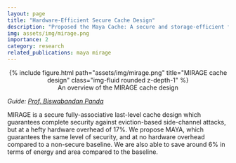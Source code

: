 ```yaml
---
layout: page
title: "Hardware-Efficient Secure Cache Design"
description: "Proposed the Maya Cache: A secure and storage-efficient fully-associative last-level cache design"
img: assets/img/mirage.png
importance: 2
category: research
related_publications: maya mirage
---
```


<center>
<div class="row">
    <div class="col-sm mt-4 mt-md-0">
        {% include figure.html path="assets/img/mirage.png" title="MIRAGE cache design" class="img-fluid rounded z-depth-1" %}
    </div>
</div>
<div class="caption">
    An overview of the MIRAGE cache design
</div>
</center>

_Guide: [Prof. Biswabandan Panda](https://www.cse.iitb.ac.in/~biswa/)_  

MIRAGE is a secure fully-associative last-level cache design which guarantees complete security against eviction-based side-channel attacks, but at a hefty hardware overhead of 17%. We propose MAYA, which guarantees the same level of security, and at no hardware overhead compared to a non-secure baseline. We are also able to save around 6% in terms of energy and area compared to the baseline.

